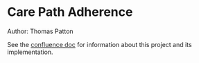 # Care Path Adherence
Author: Thomas Patton

See the [confluence doc](https://coherehealth.atlassian.net/wiki/spaces/~808528523/pages/1664418474/Sequence+Alignment+For+Estimating+CarePath+Adherence) for information about this project and its implementation.

